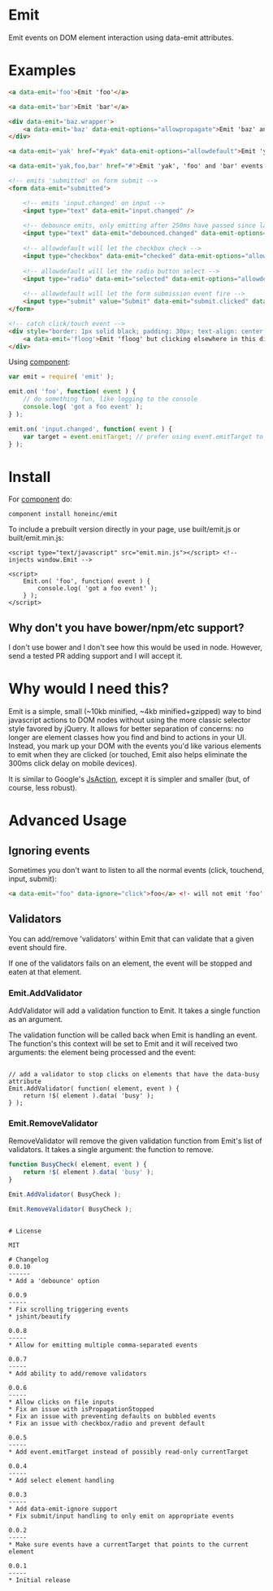 # Emit

Emit events on DOM element interaction using data-emit attributes.

# Examples

```html
<a data-emit='foo'>Emit 'foo'</a>

<a data-emit='bar'>Emit 'bar'</a>

<div data-emit='baz.wrapper'>
    <a data-emit='baz' data-emit-options="allowpropagate">Emit 'baz' and, due to propagation, 'baz.wrapper'.</a>
</div>

<a data-emit='yak' href="#yak" data-emit-options="allowdefault">Emit 'yak' and allow default navigation to #yak.</a>

<a data-emit='yak,foo,bar' href="#">Emit 'yak', 'foo' and 'bar' events.</a>

<!-- emits 'submitted' on form submit -->
<form data-emit="submitted">

    <!-- emits 'input.changed' on input -->
    <input type="text" data-emit="input.changed" />
    
    <!-- debounce emits, only emitting after 250ms have passed since last input -->
    <input type="text" data-emit="debounced.changed" data-emit-options="debounce" />
    
    <!-- allowdefault will let the checkbox check -->    
    <input type="checkbox" data-emit="checked" data-emit-options="allowdefault">This is a checkbox.</input>
    
    <!-- allowdefault will let the radio button select -->
    <input type="radio" data-emit="selected" data-emit-options="allowdefault">This is a radio button.</input>
    
    <!-- allowdefault will let the form submission event fire -->
    <input type="submit" value="Submit" data-emit="submit.clicked" data-emit-options="allowdefault" />
</form>

<!-- catch click/touch event -->
<div style="border: 1px solid black; padding: 30px; text-align: center;" data-emit="">
    <a data-emit='floog'>Emit 'floog' but clicking elsewhere in this div should *not* produce an 'unhandled' event.</a>
</div>

```

Using [component](http://component.io):

```javascript
var emit = require( 'emit' );

emit.on( 'foo', function( event ) {
    // do something fun, like logging to the console
    console.log( 'got a foo event' );
} );

emit.on( 'input.changed', function( event ) {
    var target = event.emitTarget; // prefer using event.emitTarget to event.currentTarget unless you're sure you know what's up
} );
```

# Install

For [component](http://component.io) do:

```
component install honeinc/emit
```

To include a prebuilt version directly in your page, use built/emit.js or built/emit.min.js:

```
<script type="text/javascript" src="emit.min.js"></script> <!-- injects window.Emit -->

<script>
    Emit.on( 'foo', function( event ) {
        console.log( 'got a foo event' );
    } );
</script>

```

## Why don't you have bower/npm/etc support?

I don't use bower and I don't see how this would be used in node. However, send a tested PR adding support and I
will accept it.

# Why would I need this?

Emit is a simple, small (~10kb minified, ~4kb minified+gzipped) way to bind javascript actions to DOM nodes without
using the more classic selector style favored by jQuery. It allows for better separation of concerns: no longer
are element classes how you find and bind to actions in your UI. Instead, you mark up your DOM with the events
you'd like various elements to emit when they are clicked (or touched, Emit also helps eliminate the 300ms click
delay on mobile devices).

It is similar to Google's [JsAction](https://github.com/google/jsaction), except it is simpler and smaller (but, of
course, less robust).

# Advanced Usage

## Ignoring events

Sometimes you don't want to listen to all the normal events (click, touchend, input, submit):

```html
<a data-emit="foo" data-ignore="click">foo</a> <!- will not emit 'foo' when clicked -->
```
## Validators

You can add/remove 'validators' within Emit that can validate that a given event should fire.

If one of the validators fails on an element, the event will be stopped and eaten at that element.

### Emit.AddValidator

AddValidator will add a validation function to Emit. It takes a single function as an argument.

The validation function will be called back when Emit is handling an event. The function's this
context will be set to Emit and it will received two arguments: the element being processed and
the event:

```javasscript

// add a validator to stop clicks on elements that have the data-busy attribute
Emit.AddValidator( function( element, event ) {
    return !$( element ).data( 'busy' );
} );

```

### Emit.RemoveValidator

RemoveValidator will remove the given validation function from Emit's list of validators. It takes
a single argument: the function to remove.

```javascript
function BusyCheck( element, event ) {
    return !$( element ).data( 'busy' );
}

Emit.AddValidator( BusyCheck );

Emit.RemoveValidator( BusyCheck );
```


```

# License

MIT

# Changelog
0.0.10
------
* Add a 'debounce' option

0.0.9
-----
* Fix scrolling triggering events
* jshint/beautify

0.0.8
-----
* Allow for emitting multiple comma-separated events

0.0.7
-----
* Add ability to add/remove validators

0.0.6
-----
* Allow clicks on file inputs
* Fix an issue with isPropagationStopped
* Fix an issue with preventing defaults on bubbled events
* Fix an issue with checkbox/radio and prevent default

0.0.5
-----
* Add event.emitTarget instead of possibly read-only currentTarget

0.0.4
-----
* Add select element handling

0.0.3
-----
* Add data-emit-ignore support
* Fix submit/input handling to only emit on appropriate events

0.0.2
-----
* Make sure events have a currentTarget that points to the current element

0.0.1
-----
* Initial release
